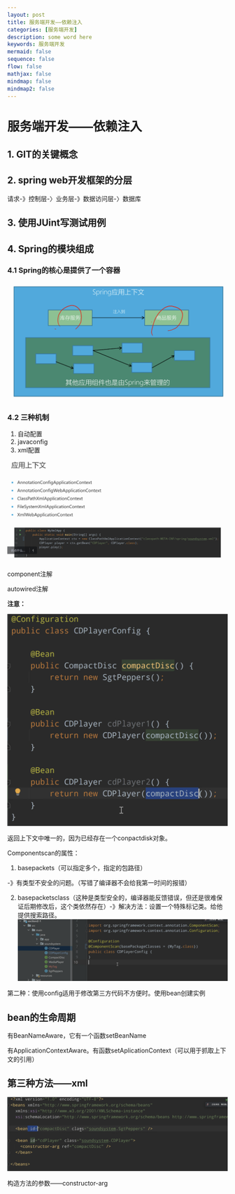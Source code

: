 ```yaml
---
layout: post
title: 服务端开发——依赖注入
categories: [服务端开发]
description: some word here
keywords: 服务端开发
mermaid: false
sequence: false
flow: false
mathjax: false
mindmap: false
mindmap2: false
---
```


# 服务端开发——依赖注入

## 1. GIT的关键概念

## 2. spring web开发框架的分层

请求-》控制层-〉业务层-》数据访问层-〉数据库

## 3. 使用JUint写测试用例

## 4. Spring的模块组成

### 4.1 Spring的核心是提供了一个容器

![截屏2023-09-14 18.57.34](https://github.com/ShadowOnYOU/images/blob/main/test202309141858961.png?raw=true)

### 4.2 三种机制

1. 自动配置
2. javaconfig
3. xml配置

![截屏2023-09-14 19.07.15](https://github.com/ShadowOnYOU/images/blob/main/test202309141907880.png?raw=true)

component注解

autowired注解

**注意：**

![截屏2023-09-14 20.12.31](https://github.com/ShadowOnYOU/images/blob/main/test202309142014859.png?raw=true)

返回上下文中唯一的，因为已经存在一个conpactdisk对象。

Componentscan的属性：

1. basepackets（可以指定多个，指定的包路径）

-》有类型不安全的问题。（写错了编译器不会给我第一时间的报错）

2. basepacketsclass（这种是类型安全的，编译器能反馈错误，但还是很难保证后期修改后，这个类依然存在）-》解决方法：设置一个特殊标记类。给他提供搜索路径。![image-20230914202059445](https://github.com/ShadowOnYOU/images/blob/main/test202309142020470.png?raw=true)

第二种：使用config适用于修改第三方代码不方便时。使用bean创建实例

## bean的生命周期

有BeanNameAware，它有一个函数setBeanName

有ApplicationContextAware。有函数setAplicationContext（可以用于抓取上下文的引用）



## 第三种方法——xml

![image-20230914203157452](https://github.com/ShadowOnYOU/images/blob/main/test202309142031475.png?raw=true)

构造方法的参数——constructor-arg
